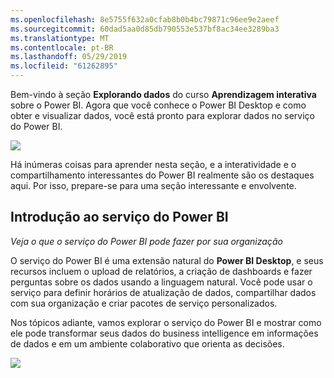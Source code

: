 ```yaml
---
ms.openlocfilehash: 8e5755f632a0cfab8b0b4bc79871c96ee9e2aeef
ms.sourcegitcommit: 60dad5aa0d85db790553e537bf8ac34ee3289ba3
ms.translationtype: MT
ms.contentlocale: pt-BR
ms.lasthandoff: 05/29/2019
ms.locfileid: "61262895"
---
```

Bem-vindo à seção **Explorando dados** do curso **Aprendizagem interativa** sobre o Power BI. Agora que você conhece o Power BI Desktop e como obter e visualizar dados, você está pronto para explorar dados no serviço do Power BI.

![](media/4-0-intro-power-bi-service/4-0_2.png)

Há inúmeras coisas para aprender nesta seção, e a interatividade e o compartilhamento interessantes do Power BI realmente são os destaques aqui. Por isso, prepare-se para uma seção interessante e envolvente.

## <a name="introduction-to-the-power-bi-service"></a>Introdução ao serviço do Power BI
*Veja o que o serviço do Power BI pode fazer por sua organização*

O serviço do Power BI é uma extensão natural do **Power BI Desktop**, e seus recursos incluem o upload de relatórios, a criação de dashboards e fazer perguntas sobre os dados usando a linguagem natural. Você pode usar o serviço para definir horários de atualização de dados, compartilhar dados com sua organização e criar pacotes de serviço personalizados.

Nos tópicos adiante, vamos explorar o serviço do Power BI e mostrar como ele pode transformar seus dados do business intelligence em informações de dados e em um ambiente colaborativo que orienta as decisões.

![](media/4-0-intro-power-bi-service/4-0_1.png)

